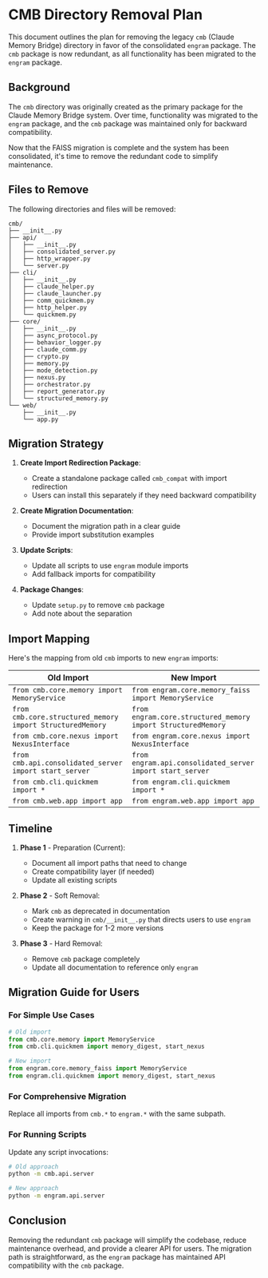 # CMB Directory Removal Plan

This document outlines the plan for removing the legacy `cmb` (Claude Memory Bridge) directory in favor of the consolidated `engram` package. The `cmb` package is now redundant, as all functionality has been migrated to the `engram` package.

## Background

The `cmb` directory was originally created as the primary package for the Claude Memory Bridge system. Over time, functionality was migrated to the `engram` package, and the `cmb` package was maintained only for backward compatibility.

Now that the FAISS migration is complete and the system has been consolidated, it's time to remove the redundant code to simplify maintenance.

## Files to Remove

The following directories and files will be removed:

```
cmb/
├── __init__.py
├── api/
│   ├── __init__.py
│   ├── consolidated_server.py
│   ├── http_wrapper.py
│   └── server.py
├── cli/
│   ├── __init__.py
│   ├── claude_helper.py
│   ├── claude_launcher.py
│   ├── comm_quickmem.py
│   ├── http_helper.py
│   └── quickmem.py
├── core/
│   ├── __init__.py
│   ├── async_protocol.py
│   ├── behavior_logger.py
│   ├── claude_comm.py
│   ├── crypto.py
│   ├── memory.py
│   ├── mode_detection.py
│   ├── nexus.py
│   ├── orchestrator.py
│   ├── report_generator.py
│   └── structured_memory.py
└── web/
    ├── __init__.py
    └── app.py
```

## Migration Strategy

1. **Create Import Redirection Package**:
   - Create a standalone package called `cmb_compat` with import redirection
   - Users can install this separately if they need backward compatibility

2. **Create Migration Documentation**:
   - Document the migration path in a clear guide
   - Provide import substitution examples

3. **Update Scripts**:
   - Update all scripts to use `engram` module imports
   - Add fallback imports for compatibility

4. **Package Changes**:
   - Update `setup.py` to remove `cmb` package
   - Add note about the separation

## Import Mapping

Here's the mapping from old `cmb` imports to new `engram` imports:

| Old Import | New Import |
|------------|------------|
| `from cmb.core.memory import MemoryService` | `from engram.core.memory_faiss import MemoryService` |
| `from cmb.core.structured_memory import StructuredMemory` | `from engram.core.structured_memory import StructuredMemory` |
| `from cmb.core.nexus import NexusInterface` | `from engram.core.nexus import NexusInterface` |
| `from cmb.api.consolidated_server import start_server` | `from engram.api.consolidated_server import start_server` |
| `from cmb.cli.quickmem import *` | `from engram.cli.quickmem import *` |
| `from cmb.web.app import app` | `from engram.web.app import app` |

## Timeline

1. **Phase 1** - Preparation (Current):
   - Document all import paths that need to change
   - Create compatibility layer (if needed)
   - Update all existing scripts

2. **Phase 2** - Soft Removal:
   - Mark `cmb` as deprecated in documentation
   - Create warning in `cmb/__init__.py` that directs users to use `engram`
   - Keep the package for 1-2 more versions

3. **Phase 3** - Hard Removal:
   - Remove `cmb` package completely
   - Update all documentation to reference only `engram`

## Migration Guide for Users

### For Simple Use Cases

```python
# Old import
from cmb.core.memory import MemoryService
from cmb.cli.quickmem import memory_digest, start_nexus

# New import
from engram.core.memory_faiss import MemoryService
from engram.cli.quickmem import memory_digest, start_nexus
```

### For Comprehensive Migration

Replace all imports from `cmb.*` to `engram.*` with the same subpath.

### For Running Scripts

Update any script invocations:

```bash
# Old approach
python -m cmb.api.server

# New approach
python -m engram.api.server
```

## Conclusion

Removing the redundant `cmb` package will simplify the codebase, reduce maintenance overhead, and provide a clearer API for users. The migration path is straightforward, as the `engram` package has maintained API compatibility with the `cmb` package.